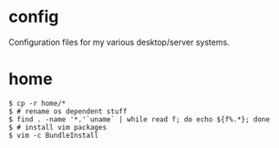 config
======

Configuration files for my various desktop/server systems.

home
====

    $ cp -r home/*
    $ # rename os dependent stuff
    $ find . -name '*.'`uname` | while read f; do echo ${f%.*}; done
    $ # install vim packages
    $ vim -c BundleInstall

